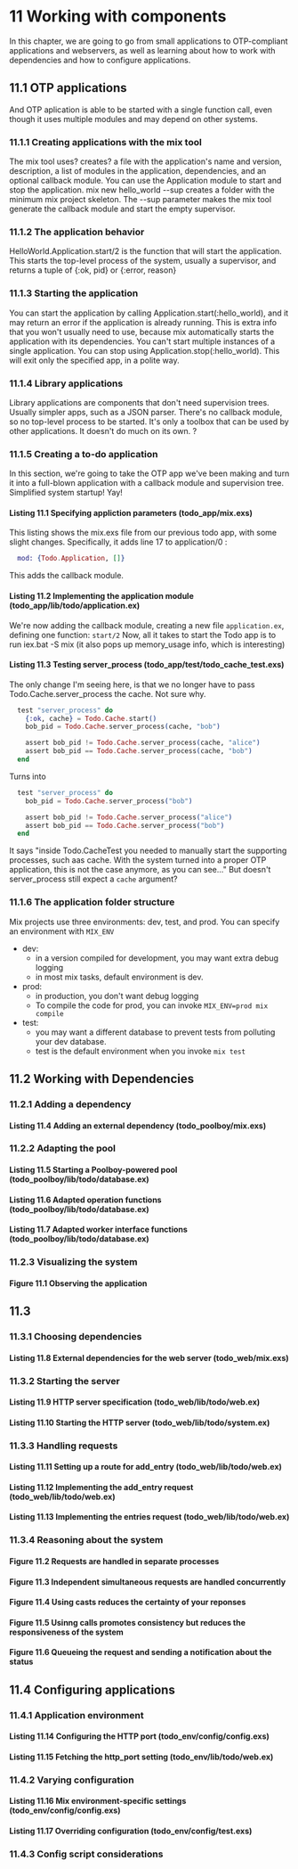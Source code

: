 # 11 Working with components
In this chapter, we are going to go from small applications to OTP-compliant applications and webservers, as well as learning about how to work with dependencies and how to configure applications.
## 11.1 OTP applications
And OTP aplication is able to be started with a single function call, even though it uses multiple modules and may depend on other systems.
### 11.1.1 Creating applications with the mix tool
The mix tool uses? creates? a file with the application's name and version, description, a list of modules in the application, dependencies, and an optional callback module. You can use the Application module to start and stop the application.
mix new hello_world --sup creates a folder with the minimum mix project skeleton. The --sup parameter makes the mix tool generate the callback module and start the empty supervisor.
### 11.1.2 The application behavior
HelloWorld.Application.start/2 is the function that will start the application. This starts the top-level process of the system, usually a supervisor, and returns a tuple of {:ok, pid} or {:error, reason}
### 11.1.3 Starting the application
You can start the application by calling Application.start(:hello_world), and it may return an error if the application is already running. This is extra info that you won't usually need to use, because mix automatically starts the application with its dependencies. You can't start multiple instances of a single application. You can stop using Application.stop(:hello_world). This will exit only the specified app, in a polite way.
### 11.1.4 Library applications
Library applications are components that don't need supervision trees. Usually simpler apps, such as a JSON parser. There's no callback module, so no top-level process to be started. It's only a toolbox that can be used by other applications. It doesn't do much on its own. ?
### 11.1.5 Creating a to-do application
In this section, we're going to take the OTP app we've been making and turn it into a full-blown application with a callback module and supervision tree. Simplified system startup! Yay!
#### Listing 11.1 Specifying appliction parameters (todo_app/mix.exs)
This listing shows the mix.exs file from our previous todo app, with some slight changes. Specifically, it adds line 17 to application/0 : 
```elixir
  mod: {Todo.Application, []}
```
This adds the callback module.
#### Listing 11.2 Implementing the application module (todo_app/lib/todo/application.ex)
We're now adding the callback module, creating a new file `application.ex`, defining one function: `start/2`
Now, all it takes to start the Todo app is to run iex.bat -S mix
(it also pops up memory_usage info, which is interesting)
#### Listing 11.3 Testing server_process (todo_app/test/todo_cache_test.exs)
The only change I'm seeing here, is that we no longer have to pass Todo.Cache.server_process the cache. Not sure why.
```elixir
  test "server_process" do
    {:ok, cache} = Todo.Cache.start()
    bob_pid = Todo.Cache.server_process(cache, "bob")

    assert bob_pid != Todo.Cache.server_process(cache, "alice")
    assert bob_pid == Todo.Cache.server_process(cache, "bob")
  end
```
Turns into
```elixir
  test "server_process" do
    bob_pid = Todo.Cache.server_process("bob")

    assert bob_pid != Todo.Cache.server_process("alice")
    assert bob_pid == Todo.Cache.server_process("bob")
  end
```
It says "inside Todo.CacheTest you needed to manually start the supporting processes, such aas cache. With the system turned into a proper OTP application, this is not the case anymore, as you can see..." But doesn't server_process still expect a `cache` argument?
### 11.1.6 The application folder structure
Mix projects use three environments: dev, test, and prod. You can specify an environment with `MIX_ENV`
- dev: 
  - in a version compiled for development, you may want extra debug logging
  - in most mix tasks, default environment is dev.
- prod:
  - in production, you don't want debug logging
  - To compile the code for prod, you can invoke `MIX_ENV=prod mix compile`
- test:
  - you may want a different database to prevent tests from polluting your dev database.
  - test is the default environment when you invoke `mix test`
## 11.2 Working with Dependencies
### 11.2.1 Adding a dependency
#### Listing 11.4 Adding an external dependency (todo_poolboy/mix.exs)
### 11.2.2 Adapting the pool
#### Listing 11.5 Starting a Poolboy-powered pool (todo_poolboy/lib/todo/database.ex)
#### Listing 11.6 Adapted operation functions (todo_poolboy/lib/todo/database.ex)
#### Listing 11.7 Adapted worker interface functions (todo_poolboy/lib/todo/database.ex)
### 11.2.3 Visualizing the system
#### Figure 11.1 Observing the application
## 11.3
### 11.3.1 Choosing dependencies
#### Listing 11.8 External dependencies for the web server (todo_web/mix.exs)
### 11.3.2 Starting the server
#### Listing 11.9 HTTP server specification (todo_web/lib/todo/web.ex)
#### Listing 11.10 Starting the HTTP server (todo_web/lib/todo/system.ex)
### 11.3.3 Handling requests
#### Listing 11.11 Setting up a route for add_entry (todo_web/lib/todo/web.ex)
#### Listing 11.12 Implementing the add_entry request (todo_web/lib/todo/web.ex)
#### Listing 11.13 Implementing the entries request (todo_web/lib/todo/web.ex)
### 11.3.4 Reasoning about the system
#### Figure 11.2 Requests are handled in separate processes
#### Figure 11.3 Independent simultaneous requests are handled concurrently
#### Figure 11.4 Using casts reduces the certainty of your reponses
#### Figure 11.5 Usinng calls promotes consistency but reduces the responsiveness of the system
#### Figure 11.6 Queueing the request and sending a notification about the status
## 11.4 Configuring applications
### 11.4.1 Application environment
#### Listing 11.14 Configuring the HTTP port (todo_env/config/config.exs)
#### Listing 11.15 Fetching the http_port setting (todo_env/lib/todo/web.ex)
### 11.4.2 Varying configuration
#### Listing 11.16 Mix environment-specific settings (todo_env/config/config.exs)
#### Listing 11.17 Overriding configuration (todo_env/config/test.exs)
### 11.4.3 Config script considerations
